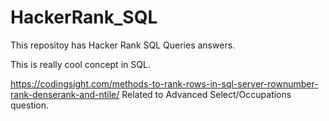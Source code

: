 # HackerRank_SQL
This repositoy has Hacker Rank SQL Queries answers.

This is really cool concept in SQL. 

https://codingsight.com/methods-to-rank-rows-in-sql-server-rownumber-rank-denserank-and-ntile/
Related to Advanced Select/Occupations question.
